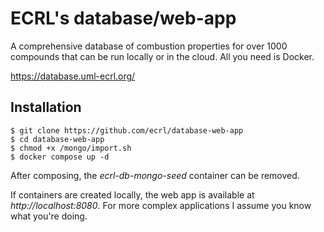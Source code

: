 # ECRL's database/web-app

A comprehensive database of combustion properties for over 1000 compounds that can be run locally or in the cloud. All you need is Docker.

https://database.uml-ecrl.org/

## Installation

```
$ git clone https://github.com/ecrl/database-web-app
$ cd database-web-app
$ chmod +x /mongo/import.sh
$ docker compose up -d
```

After composing, the *ecrl-db-mongo-seed* container can be removed.

If containers are created locally, the web app is available at *http://localhost:8080*. For more complex applications I assume you know what you're doing.
